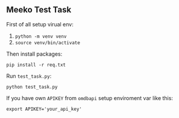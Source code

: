 ## Meeko Test Task

First of all setup virual env:
  
  1. `python -m venv venv` 
  2. `source venv/bin/activate`


Then install packages:
    
    pip install -r req.txt
    
Run `test_task.py`:
    
    python test_task.py
    
If you have own `APIKEY` from `omdbapi` setup enviroment var like this:

    export APIKEY='your_api_key'


